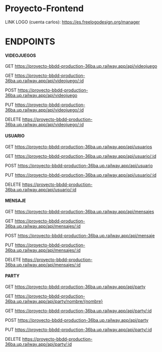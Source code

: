 # Proyecto-Frontend

LINK LOGO (cuenta carlos): https://es.freelogodesign.org/manager


# ENDPOINTS

#### VIDEOJUEGOS #####

GET https://proyecto-bbdd-production-36ba.up.railway.app/api/videojuego

GET https://proyecto-bbdd-production-36ba.up.railway.app/api/videojuego/:id

POST https://proyecto-bbdd-production-36ba.up.railway.app/api/videojuego

PUT https://proyecto-bbdd-production-36ba.up.railway.app/api/videojuego/:id

DELETE https://proyecto-bbdd-production-36ba.up.railway.app/api/videojuego/:id


#### USUARIO ####

GET https://proyecto-bbdd-production-36ba.up.railway.app/api/usuarios

GET https://proyecto-bbdd-production-36ba.up.railway.app/api/usuario/:id

POST https://proyecto-bbdd-production-36ba.up.railway.app/api/usuario

PUT https://proyecto-bbdd-production-36ba.up.railway.app/api/usuario/:id

DELETE https://proyecto-bbdd-production-36ba.up.railway.app/api/usuario/:id


#### MENSAJE ####

GET https://proyecto-bbdd-production-36ba.up.railway.app/api/mensajes

GET https://proyecto-bbdd-production-36ba.up.railway.app/api/mensajes/:id

POST https://proyecto-bbdd-production-36ba.up.railway.app/api/mensaje

PUT https://proyecto-bbdd-production-36ba.up.railway.app/api/mensajes/:id

DELETE https://proyecto-bbdd-production-36ba.up.railway.app/api/mensajes/:id


#### PARTY ####

GET https://proyecto-bbdd-production-36ba.up.railway.app/api/party

GET https://proyecto-bbdd-production-36ba.up.railway.app/api/party/nombre/{nombre}

GET https://proyecto-bbdd-production-36ba.up.railway.app/api/party/:id

POST https://proyecto-bbdd-production-36ba.up.railway.app/api/party

PUT https://proyecto-bbdd-production-36ba.up.railway.app/api/party/:id

DELETE https://proyecto-bbdd-production-36ba.up.railway.app/api/party/:id
